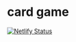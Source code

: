 # card game

[![Netlify Status](https://api.netlify.com/api/v1/badges/d9e6c308-3ba7-4f5a-bcd0-387210311143/deploy-status)](https://cardygame.netlify.app)